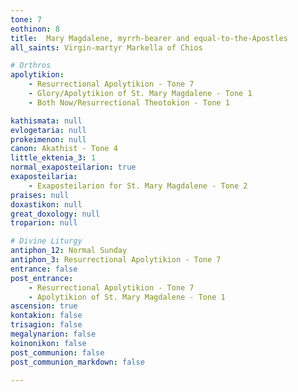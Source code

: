 ```yaml
---
tone: 7
eothinon: 8
title:  Mary Magdalene, myrrh-bearer and equal-to-the-Apostles
all_saints: Virgin-martyr Markella of Chios

# Orthros
apolytikion:
    - Resurrectional Apolytikion - Tone 7
    - Glory/Apolytikion of St. Mary Magdalene - Tone 1
    - Both Now/Resurrectional Theotokion - Tone 1

kathismata: null
evlogetaria: null
prokeimenon: null
canon: Akathist - Tone 4
little_ektenia_3: 1
normal_exaposteilarion: true
exaposteilaria:
    - Exaposteilarion for St. Mary Magdalene - Tone 2
praises: null
doxastikon: null
great_doxology: null
troparion: null

# Divine Liturgy
antiphon_12: Normal Sunday
antiphon_3: Resurrectional Apolytikion - Tone 7
entrance: false
post_entrance:
    - Resurrectional Apolytikion - Tone 7
    - Apolytikion of St. Mary Magdalene - Tone 1
ascension: true
kontakion: false
trisagion: false
megalynarion: false
koinonikon: false
post_communion: false
post_communion_markdown: false

---
```



